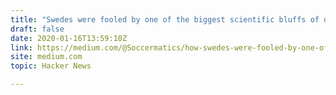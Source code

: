 ```yaml
---
title: "Swedes were fooled by one of the biggest scientific bluffs of our time"
draft: false
date: 2020-01-16T13:59:10Z
link: https://medium.com/@Soccermatics/how-swedes-were-fooled-by-one-of-the-biggest-scientific-bluffs-of-our-time-de47c82601ad?utm_medium=RSS&utm_source=hune
site: medium.com
topic: Hacker News  

---
```

